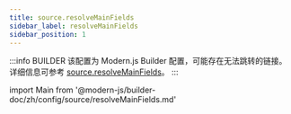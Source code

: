 ```yaml
---
title: source.resolveMainFields
sidebar_label: resolveMainFields
sidebar_position: 1
---
```


:::info BUILDER
该配置为 Modern.js Builder 配置，可能存在无法跳转的链接。详细信息可参考 [source.resolveMainFields](https://modernjs.dev/builder/zh/api/config-source.html#source-resolvemainfields)。
:::

import Main from '@modern-js/builder-doc/zh/config/source/resolveMainFields.md'

<Main />
